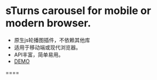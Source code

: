 # sTurns carousel for mobile or modern browser.

- 原生js轮播图插件，不依赖其他库
- 适用于移动端或现代浏览器。
- API丰富，简单易用。
- [DEMO](http://schoeu.qiniudn.com/sturns.html)



====
